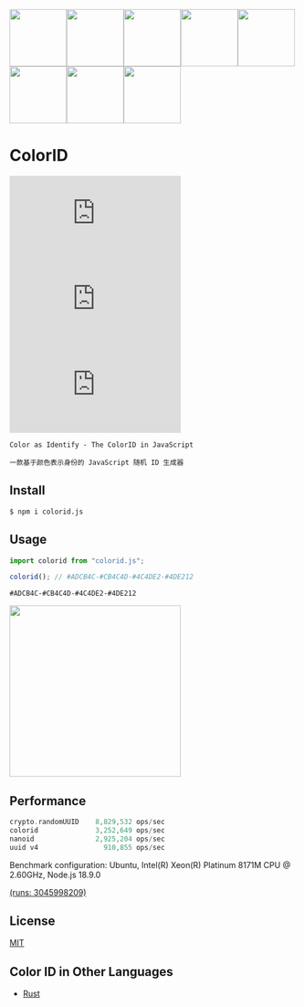 <img src="https://user-images.githubusercontent.com/11075892/189524235-e20dfc88-6986-468c-8920-349887e516ce.svg" width="100px" /><img src="https://user-images.githubusercontent.com/11075892/189524254-ff66b01a-ea54-4025-8c99-fbc413814c8a.svg" width="100px" /><img src="https://user-images.githubusercontent.com/11075892/189524263-537b3569-6c45-4ee7-8139-e0fddf9b2226.svg" width="100px" /><img src="https://user-images.githubusercontent.com/11075892/189524266-aa3bb68c-0cbb-4120-916d-257ecc0db246.svg" width="100px" /><img src="https://user-images.githubusercontent.com/11075892/189524271-e3c92f62-4ef1-4703-8438-640ae436c8fc.svg" width="100px" /><img src="https://user-images.githubusercontent.com/11075892/189524273-4c569f99-3ba4-4c70-a22e-ed67b1be34f3.svg" width="100px" /><img src="https://user-images.githubusercontent.com/11075892/189524274-d3b4faea-b1a1-42fd-a32b-a16ded1a007e.svg" width="100px" /><img src="https://user-images.githubusercontent.com/11075892/189524281-e6cf4b57-a932-4795-9dc7-22675d209af0.svg" width="100px" />

# ColorID


[![license](https://img.shields.io/npm/l/colorid.js?color=red)](https://revolunet.mit-license.org/) [![npm](https://img.shields.io/npm/v/colorid.js?color=cyan)](https://www.npmjs.com/package/colorid.js) [![downloads](https://img.shields.io/npm/dm/colorid.js)](https://www.npmjs.com/package/colorid.js)

`Color as Identify - The ColorID in JavaScript`

`一款基于颜色表示身份的 JavaScript 随机 ID 生成器`

## Install

```shell
$ npm i colorid.js
```

## Usage

```js
import colorid from "colorid.js";

colorid(); // #ADCB4C-#CB4C4D-#4C4DE2-#4DE212
```

`#ADCB4C-#CB4C4D-#4C4DE2-#4DE212`

<img src="https://user-images.githubusercontent.com/11075892/189937743-c1d12cd6-094c-458a-a56e-8b538d94eeac.svg" width="300px">


## Performance

```rust
crypto.randomUUID    8,829,532 ops/sec
colorid              3,252,649 ops/sec
nanoid               2,925,204 ops/sec
uuid v4                910,855 ops/sec
```


Benchmark configuration: Ubuntu, Intel(R) Xeon(R) Platinum 8171M CPU @ 2.60GHz, Node.js 18.9.0

[(runs: 3045998209)](https://github.com/rustq/colorid.js/actions/runs/3045998209/jobs/4908256305)


## License

[MIT](https://opensource.org/licenses/MIT)


## Color ID in Other Languages

- [Rust](https://github.com/rustq/colorid)
